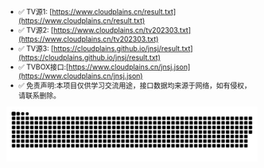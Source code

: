 - ✅ TV源1: [https://www.cloudplains.cn/result.txt](https://www.cloudplains.cn/result.txt)
- ✅ TV源2: [https://www.cloudplains.cn/tv202303.txt](https://www.cloudplains.cn/tv202303.txt)
- ✅ TV源3: [https://cloudplains.github.io/jnsj/result.txt](https://cloudplains.github.io/jnsj/result.txt)
- ✅ TVBOX接口:[https://www.cloudplains.cn/jnsj.json](https://www.cloudplains.cn/jnsj.json)
- ✅ 免责声明:本项目仅供学习交流用途，接口数据均来源于网络，如有侵权，请联系删除。

<img align="center" style="background: none;" src="https://raw.githubusercontent.com/simonguo/simonguo.github.io/output/github-contribution-grid-snake-dark.svg">
